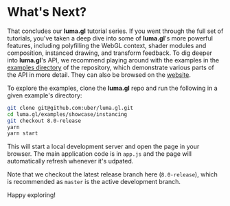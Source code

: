 # What's Next?

That concludes our **luma.gl** tutorial series. If you went through the full set of tutorials, you've taken a deep dive into some of **luma.gl**'s more powerful features, including polyfilling the WebGL context, shader modules and composition, instanced drawing, and transform feedback. To dig deeper into **luma.gl**'s API, we recommend playing around with the examples in the [examples directory](https://github.com/uber/luma.gl/tree/master/examples/core) of the repository, which demonstrate various parts of the API in more detail. They can also be browsed on the [website](https://luma.gl/examples).

To explore the examples, clone the **luma.gl** repo and run the following in a given example's directory:

```bash
git clone git@github.com:uber/luma.gl.git
cd luma.gl/examples/showcase/instancing
git checkout 8.0-release
yarn
yarn start
```

This will start a local development server and open the page in your browser. The main application code is in `app.js` and the page will automatically refresh whenever it's udpated.

Note that we checkout the latest release branch here (`8.0-release`), which is recommended as `master` is the active development branch.

Happy exploring!
